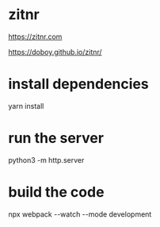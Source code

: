# zitnr
https://zitnr.com

https://doboy.github.io/zitnr/

# install dependencies
yarn install

# run the server
python3 -m http.server

# build the code
npx webpack --watch --mode development

